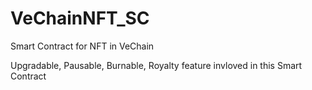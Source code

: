 # VeChainNFT_SC
Smart Contract for NFT in VeChain

Upgradable, Pausable, Burnable, Royalty feature invloved in this Smart Contract
